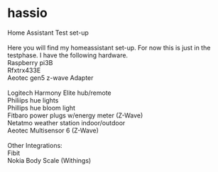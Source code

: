 # hassio
Home Assistant Test set-up<br>
<br>
Here you will find my homeassistant set-up. For now this is just in the testphase. I have the following hardware.<br>
Raspberry pi3B<br>
Rfxtrx433E<br>
Aeotec gen5 z-wave Adapter<br>
<br>
Logitech Harmony Elite hub/remote<br>
Philiips hue lights<br>
Phillips hue bloom light<br>
Fitbaro power plugs w/energy meter (Z-Wave)<br>
Netatmo weather station indoor/outdoor<br>
Aeotec Multisensor 6  (Z-Wave)<br>
<br>
Other Integrations:<br>
Fibit<br>
Nokia Body Scale (Withings)<br>

